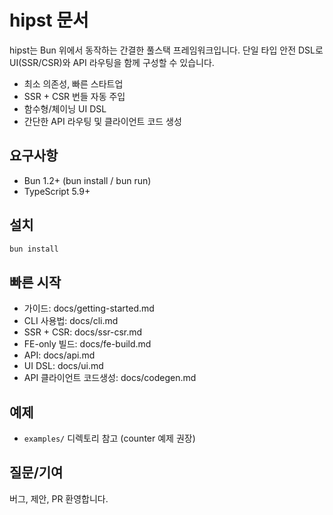 # hipst 문서

hipst는 Bun 위에서 동작하는 간결한 풀스택 프레임워크입니다. 단일 타입 안전 DSL로 UI(SSR/CSR)와 API 라우팅을 함께 구성할 수 있습니다.

- 최소 의존성, 빠른 스타트업
- SSR + CSR 번들 자동 주입
- 함수형/체이닝 UI DSL
- 간단한 API 라우팅 및 클라이언트 코드 생성

## 요구사항
- Bun 1.2+ (bun install / bun run)
- TypeScript 5.9+

## 설치
```bash
bun install
```

## 빠른 시작
- 가이드: docs/getting-started.md
- CLI 사용법: docs/cli.md
- SSR + CSR: docs/ssr-csr.md
- FE-only 빌드: docs/fe-build.md
- API: docs/api.md
- UI DSL: docs/ui.md
- API 클라이언트 코드생성: docs/codegen.md

## 예제
- `examples/` 디렉토리 참고 (counter 예제 권장)

## 질문/기여
버그, 제안, PR 환영합니다.
